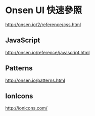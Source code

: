 # Onsen UI 快速參照
http://onsen.io/2/reference/css.html

## JavaScript
http://onsen.io/reference/javascript.html

## Patterns
http://onsen.io/patterns.html

## IonIcons
http://ionicons.com/